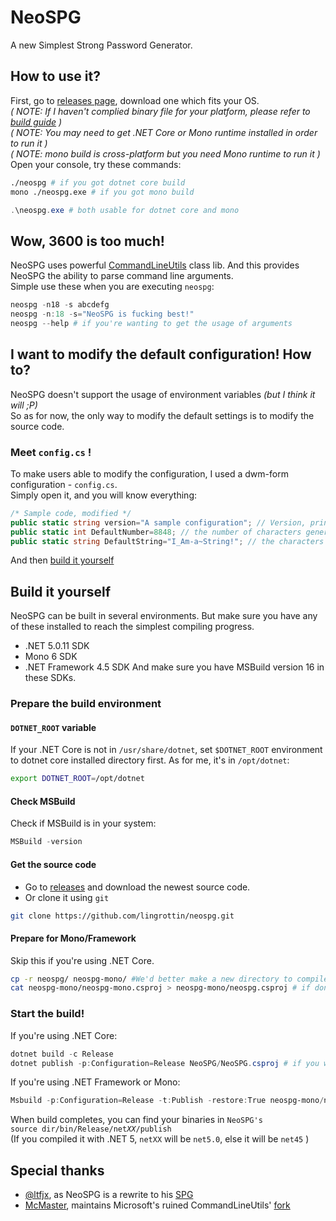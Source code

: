 # NeoSPG
A new Simplest Strong Password Generator.  

## How to use it?
First, go to [releases page](https://github.com/lingrottin/neospg/releases), download one which fits your OS.  
*( NOTE: If I haven't complied binary file for your platform, please refer to [build guide](/README.md#Build_it_yourself) )*  
*( NOTE: You may need to get .NET Core or Mono runtime installed in order to run it )*  
*( NOTE: mono build is cross-platform but you need Mono runtime to run it )*  
Open your console, try these commands:
```bash
./neospg # if you got dotnet core build
mono ./neospg.exe # if you got mono build
```
```powershell
.\neospg.exe # both usable for dotnet core and mono
```

## Wow, 3600 is too much!
NeoSPG uses powerful [CommandLineUtils](https://github.com/natemcmaster/CommandLineUtils) class lib. And this provides NeoSPG the ability to parse command line arguments.  
Simple use these when you are executing `neospg`:
```powershell
neospg -n18 -s abcdefg
neospg -n:18 -s="NeoSPG is fucking best!"
neospg --help # if you're wanting to get the usage of arguments
```

## I want to modify the default configuration! How to?
NeoSPG doesn't support the usage of environment variables *(but I think it will ;P)*  
So as for now, the only way to modify the default settings is to modify the source code.
### Meet `config.cs` !
To make users able to modify the configuration, I used a dwm-form configuration - `config.cs`.  
Simply open it, and you will know everything:
```csharp
/* Sample code, modified */
public static string version="A sample configuration"; // Version, printed in "--help" and "--version"
public static int DefaultNumber=8848; // the number of characters generated when there's no "-n" option
public static string DefaultString="I_Am-a~String!"; // the characters to be chosen from
```
And then [build it yourself](/README.md#Build_it_yourself)


## Build it yourself
NeoSPG can be built in several environments. But make sure you have any of these installed to reach the simplest compiling progress.  
* .NET 5.0.11 SDK 
* Mono 6 SDK
* .NET Framework 4.5 SDK
And make sure you have MSBuild version 16 in these SDKs.  
### Prepare the build environment
#### `DOTNET_ROOT` variable
If your .NET Core is not in `/usr/share/dotnet`, set `$DOTNET_ROOT` environment to dotnet core installed directory first. As for me, it's in `/opt/dotnet`:
```bash
export DOTNET_ROOT=/opt/dotnet
```
#### Check MSBuild
Check if MSBuild is in your system:
```powershell
MSBuild -version
```
#### Get the source code
* Go to [releases](https://github.com/lingrottin/neospg/releases) and download the newest source code.
* Or clone it using `git`
```bash
git clone https://github.com/lingrottin/neospg.git
```
#### Prepare for Mono/Framework
Skip this if you're using .NET Core.
```bash
cp -r neospg/ neospg-mono/ #We'd better make a new directory to compile it
cat neospg-mono/neospg-mono.csproj > neospg-mono/neospg.csproj # if don't do this, binary file will be named as "neospg-mono"
```

### Start the build!
If you're using .NET Core:
```powershell
dotnet build -c Release
dotnet publish -p:Configuration=Release NeoSPG/NeoSPG.csproj # if you want fewer files
```
If you're using .NET Framework or Mono:
```powershell
Msbuild -p:Configuration=Release -t:Publish -restore:True neospg-mono/neospg.csproj
```
When build completes, you can find your binaries in <code>NeoSPG's source dir/bin/Release/net<i>XX</i>/publish</code>  
(If you compiled it with .NET 5, `netXX` will be `net5.0`, else it will be `net45` )

## Special thanks
* [@ltfjx](https://GitHub.com/ltfjx), as NeoSPG is a rewrite to his [SPG](https://GitHub.com/ltfjx/spg)
* [McMaster](https://github.com/natemcmaster), maintains Microsoft's ruined CommandLineUtils' [fork](https://github.com/natemcmaster/CommandLineUtils)

